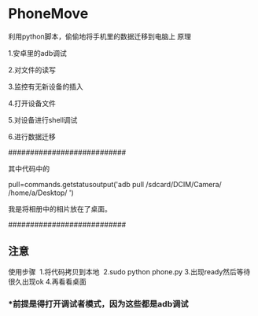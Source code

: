 # PhoneMove
利用python脚本，偷偷地将手机里的数据迁移到电脑上
原理

1.安卓里的adb调试

2.对文件的读写

3.监控有无新设备的插入

4.打开设备文件

5.对设备进行shell调试

6.进行数据迁移

###########################

其中代码中的

pull=commands.getstatusoutput('adb pull /sdcard/DCIM/Camera/ /home/a/Desktop/ ')

我是将相册中的相片放在了桌面。

###########################

## 注意
使用步骤
  1.将代码拷贝到本地
  2.sudo python phone.py
  3.出现ready然后等待很久出现ok
  4.再看看桌面
### *前提是得打开调试者模式，因为这些都是adb调试
